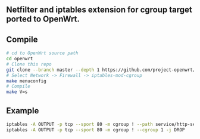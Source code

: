 ## Netfilter and iptables extension for cgroup target ported to OpenWrt.

Compile
---
```bash
# cd to OpenWrt source path
cd openwrt
# Clone this repo
git clone --branch master --depth 1 https://github.com/project-openwrt/openwrt-cgroup package/openwrt-cgroup
# Select Network -> Firewall -> iptables-mod-cgroup
make menuconfig
# Compile
make V=s
```

Example
---
```bash
iptables -A OUTPUT -p tcp --sport 80 -m cgroup ! --path service/http-server -j DROP
iptables -A OUTPUT -p tcp --sport 80 -m cgroup ! --cgroup 1 -j DROP
```
